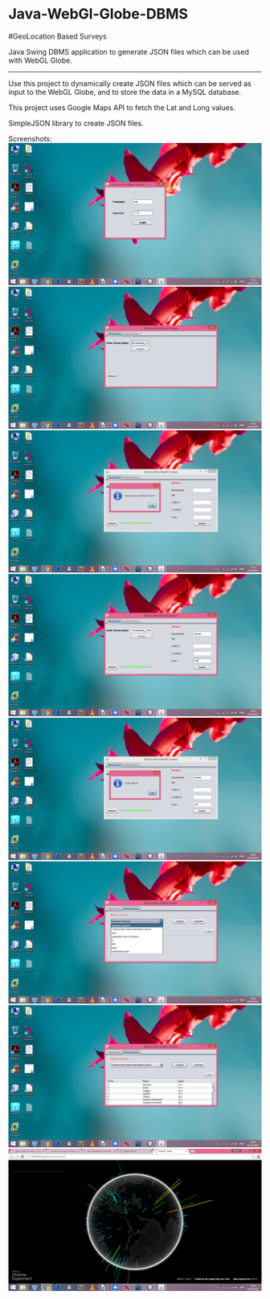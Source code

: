 # Java-WebGl-Globe-DBMS

#GeoLocation Based Surveys

Java Swing DBMS application to generate JSON files which can be used with WebGL Globe.

-------------------------------------------------------------------------------------
Use this project to dynamically create JSON files which can be served as input to the WebGL Globe, and to store the data in a MySQL database.

This project uses Google Maps API to fetch the Lat and Long values.

SimpleJSON library to create JSON files.


Screenshots: 
![Screenshots ](https://github.com/manishsgaikwad/Java-WebGl-Globe-DBMS/blob/master/Screenshot%20(2).png)
![Screenshots ](https://github.com/manishsgaikwad/Java-WebGl-Globe-DBMS/blob/master/Screenshot%20(3).png)
![Screenshots ](https://github.com/manishsgaikwad/Java-WebGl-Globe-DBMS/blob/master/Screenshot%20(4).png)
![Screenshots ](https://github.com/manishsgaikwad/Java-WebGl-Globe-DBMS/blob/master/Screenshot%20(5).png)
![Screenshots ](https://github.com/manishsgaikwad/Java-WebGl-Globe-DBMS/blob/master/Screenshot%20(6).png)
![Screenshots ](https://github.com/manishsgaikwad/Java-WebGl-Globe-DBMS/blob/master/Screenshot%20(7).png)
![Screenshots ](https://github.com/manishsgaikwad/Java-WebGl-Globe-DBMS/blob/master/Screenshot%20(8).png)
![Screenshots ](https://github.com/manishsgaikwad/Java-WebGl-Globe-DBMS/blob/master/Screenshot%20(9).png)
